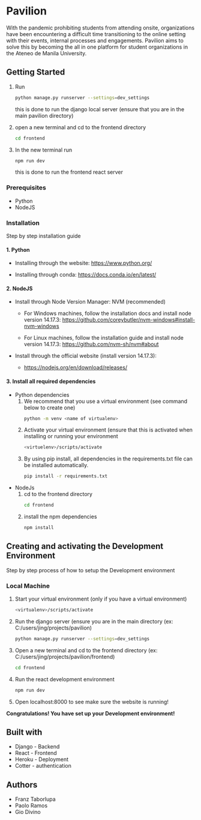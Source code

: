 # Pavilion
With the pandemic prohibiting students from attending onsite, organizations have been encountering a difficult time transitioning to the online setting with their events, internal processes and engagements. Pavilion aims to solve this by becoming the all in one platform for student organizations in the Ateneo de Manila University. 

## Getting Started
1. Run 
    ```bash
    python manage.py runserver --settings=dev_settings
    ```
    this is done to run the django local server (ensure that you are in the main pavilion directory)

2. open a new terminal and cd to the frontend directory
    ```bash
    cd frontend
    ```
3. In the new terminal run 
    ```bash
    npm run dev
    ```
    this is done to run the frontend react server


### Prerequisites
* Python
* NodeJS


### Installation
Step by step installation guide

#### 1. Python

* Installing through the website: https://www.python.org/

* Installing through conda: https://docs.conda.io/en/latest/

#### 2. NodeJS
* Install through Node Version Manager: NVM (recommended)
    * For Windows machines, follow the installation docs and install node version 14.17.3:
        https://github.com/coreybutler/nvm-windows#install-nvm-windows

    * For Linux machines, follow the installation guide and install node version 14.17.3:
        https://github.com/nvm-sh/nvm#about

* Install through the official website (install version 14.17.3):
    * https://nodejs.org/en/download/releases/

#### 3. Install all required dependencies
* Python dependencies
    1. We recommend that you use a virtual environment (see command below to create one)
        ```bash
        python -m venv <name of virtualenv>
        ```
    2. Activate your virtual environment (ensure that this is activated when installing or running your environment
        ```bash
        <virtuelenv>/scripts/activate
        ```
    3. By using pip install, all dependencies in the requirements.txt file can be installed automatically.
        ```bash
        pip install -r requirements.txt
        ```
* NodeJs
    1. cd to the frontend directory
        ```bash
        cd frontend
        ```
    2. install the npm dependencies
        ```bash
        npm install
        ```

## Creating and activating the Development Environment
Step by step process of how to setup the Development environment

### Local Machine
1. Start your virtual environment (only if you have a virtual environment)
    ```bash
    <virtualenv>/scripts/activate
    ```
2. Run the django server (ensure you are in the main directory (ex: C:/users/jing/projects/pavilion)
    ```bash
    python manage.py runserver --settings=dev_settings
    ```
3. Open a new terminal and cd to the frontend directory (ex: C:/users/jing/projects/pavilion/frontend)
    ```bash
    cd frontend
    ```
4. Run the react development environment
    ```bash
    npm run dev
    ```
5. Open localhost:8000 to see make sure the website is running!

**Congratulations! You have set up your Development environment!**

## Built with
* Django - Backend
* React - Frontend
* Heroku - Deployment
* Cotter - authentication

## Authors
* Franz Taborlupa
* Paolo Ramos
* Gio Divino
